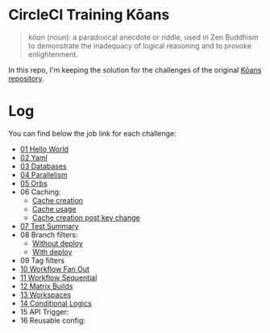 # CircleCI Training Kōans

> _kōan_ (noun): a paradoxical anecdote or riddle, used in Zen Buddhism to demonstrate the inadequacy of logical reasoning and to provoke enlightenment.

In this repo, I'm keeping the solution for the challenges of the original [Kōans repository](https://github.com/circleci/CircleCI-Training-Koans).

# Log

You can find below the job link for each challenge:

 - [01 Hello World](https://app.circleci.com/pipelines/github/EricRibeiro/CircleCI-Training-Koans/1/workflows/bd3242d6-7518-445a-8f16-eb698dd91a02)
 - [02 Yaml](https://app.circleci.com/pipelines/github/EricRibeiro/CircleCI-Training-Koans/6/workflows/b2a232e3-0694-4e02-995f-8aacf6912e90/jobs)
 - [03 Databases](https://app.circleci.com/pipelines/github/EricRibeiro/CircleCI-Training-Koans/8/workflows/215356ad-9441-4138-935d-c60569a17c2f)
 - [04 Parallelism](https://app.circleci.com/pipelines/github/EricRibeiro/CircleCI-Training-Koans/10/workflows/a913e1ef-bf93-4c0d-b710-2f23c6737422)
 - [05 Orbs](https://app.circleci.com/pipelines/github/EricRibeiro/CircleCI-Training-Koans/11/workflows/4fa81b01-8a3a-43d8-843d-5870189157d3)
 - 06 Caching: 
    - [Cache creation](https://app.circleci.com/pipelines/github/EricRibeiro/CircleCI-Training-Koans/12/workflows/e2ade7c4-4d19-4cc3-8b93-06c91fe34067)
    - [Cache usage](https://app.circleci.com/pipelines/github/EricRibeiro/CircleCI-Training-Koans/13/workflows/dc0d1ad6-694f-4368-9ef1-68258613bc55)
    - [Cache creation post key change](https://app.circleci.com/pipelines/github/EricRibeiro/CircleCI-Training-Koans/14/workflows/db195590-2856-46aa-8a0a-ca8ff0d644a3)
 - [07 Test Summary](https://app.circleci.com/pipelines/github/EricRibeiro/CircleCI-Training-Koans/17/workflows/3c7ddba8-5a47-48a2-849c-a536d5b4f7ec)
 - 08 Branch filters:
    - [Without deploy](https://app.circleci.com/pipelines/github/EricRibeiro/CircleCI-Training-Koans/18/workflows/c69369f2-a88e-4c79-a753-046188ada5c7)
    - [With deploy](https://app.circleci.com/pipelines/github/EricRibeiro/CircleCI-Training-Koans/19/workflows/22eab6bb-6dd6-4ab8-b5ac-152d936a99a6)
 - 09 Tag filters
 - [10 Workflow Fan Out](https://app.circleci.com/pipelines/github/EricRibeiro/CircleCI-Training-Koans/29/workflows/7c768cee-6b36-4a7c-8a91-cc72a2e936fb)
 - [11 Workflow Sequential](https://app.circleci.com/pipelines/github/EricRibeiro/CircleCI-Training-Koans/31/workflows/95e4d4fa-8865-442f-b2da-e6392169b1ba)
 - [12 Matrix Builds](https://app.circleci.com/pipelines/github/EricRibeiro/CircleCI-Training-Koans/32/workflows/6550c4ad-e01f-48ae-9e4b-9f0d7b7f8082) 
 - [13 Workspaces](https://app.circleci.com/pipelines/github/EricRibeiro/CircleCI-Training-Koans/33/workflows/a8b0ceeb-a077-435f-8a8f-14c4fa3d9e95) 
 - [14 Conditional Logics](https://app.circleci.com/pipelines/github/EricRibeiro/CircleCI-Training-Koans/34/workflows/78935339-95d3-42ae-8f90-52f85e7ac5ab)
 - 15 API Trigger:
 - 16 Reusable config: